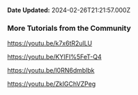**Date Updated:** 2024-02-26T21:21:57.000Z

### More Tutorials from the Community

<https://youtu.be/k7x6tR2ulLU>

<https://youtu.be/KYIFI%5FeT-Q4>

<https://youtu.be/l0RN6dmblbk>

<https://youtu.be/ZklGChVZPeg>
